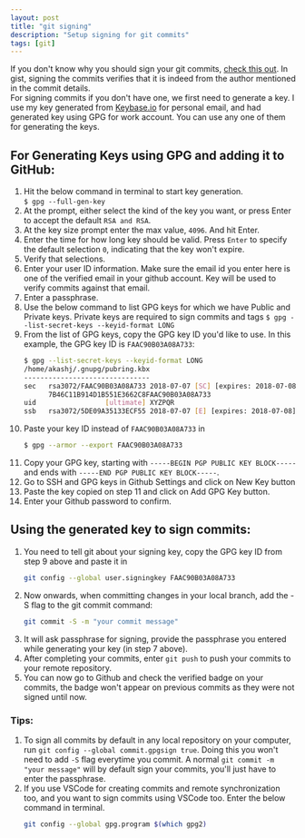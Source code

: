 ```yaml
---
layout: post
title: "git signing"
description: "Setup signing for git commits"
tags: [git]
---
```


If you don't know why you should sign your git commits, <a href="/posts/why-git-signing" target="_blank">check this out</a>. In gist, signing the commits verifies that it is indeed from the author mentioned in the commit details.  
For signing commits if you don't have one, we first need to generate a key. I use my key generated from <a href="https://www.keybase.io" target="_blank">Keybase.io</a> for personal email, and had generated key using GPG for work account. You can use any one of them for generating the keys.  
## For Generating Keys using GPG and adding it to GitHub:
1. Hit the below command in terminal to start key generation.  
    `$ gpg --full-gen-key`
2. At the prompt, either select the kind of the key you want, or press Enter to accept the default `RSA and RSA`.
3. At the key size prompt enter the max value, `4096`. And hit Enter.
4. Enter the time for how long key should be valid. Press `Enter` to specify the default selection `0`, indicating that the key won't expire.
5. Verify that selections.
6. Enter your user ID information. Make sure the email id you enter here is one of the verified email in your github account. Key will be used to verify commits against that email.
7. Enter a passphrase.
8. Use the below command to list GPG keys for which we have Public and Private keys. Private keys are required to sign commits and tags
    `$ gpg --list-secret-keys --keyid-format LONG`
9. From the list of GPG keys, copy the GPG key ID you'd like to use. In this example, the GPG key ID is `FAAC90B03A08A733`:
    ```bash
    $ gpg --list-secret-keys --keyid-format LONG
    /home/akashj/.gnupg/pubring.kbx
    -------------------------------
    sec   rsa3072/FAAC90B03A08A733 2018-07-07 [SC] [expires: 2018-07-08]
          7B46C11B914D1B551E3662C8FAAC90B03A08A733
    uid                 [ultimate] XYZPQR
    ssb   rsa3072/5DE09A35133ECF55 2018-07-07 [E] [expires: 2018-07-08]
    ```
10. Paste your key ID instead of `FAAC90B03A08A733` in
    ```bash
    $ gpg --armor --export FAAC90B03A08A733
    ```
11. Copy your GPG key, starting with `-----BEGIN PGP PUBLIC KEY BLOCK-----` and ends with `-----END PGP PUBLIC KEY BLOCK-----`.
12. Go to SSH and GPG keys in Github Settings and click on New Key button
13. Paste the key copied on step 11 and click on Add GPG Key button.
14. Enter your Github password to confirm.

## Using the generated key to sign commits:
1. You need to tell git about your signing key, copy the GPG key ID from step 9 above and paste it in
    ```bash
    git config --global user.signingkey FAAC90B03A08A733
    ```
2. Now onwards, when committing changes in your local branch, add the -S flag to the git commit command:
    ```bash
    git commit -S -m "your commit message"
    ```
3. It will ask passphrase for signing, provide the passphrase you entered while generating your key (in step 7 above).
4. After completing your commits, enter `git push` to push your commits to your remote repository.
5. You can now go to Github and check the verified badge on your commits, the badge won't appear on previous commits as they were not signed until now.

### Tips:
1. To sign all commits by default in any local repository on your computer, run `git config --global commit.gpgsign true`.
Doing this you won't need to add `-S` flag everytime you commit. A normal `git commit -m "your message"` will by default sign your commits, you'll just have to enter the passphrase.
2. If you use VSCode for creating commits and remote synchronization too, and you want to sign commits using VSCode too. Enter the below command in terminal.
    ```bash
    git config --global gpg.program $(which gpg2)
    ```
